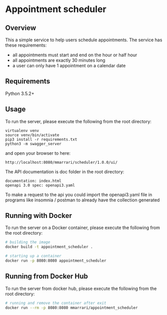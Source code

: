 # Appointment scheduler

## Overview
This a simple service to help users schedule appointments.
The service has these requirements:
- all appointments must start and end on the hour or half hour
- all appointments are exactly 30 minutes long
- a user can only have 1 appointment on a calendar date

## Requirements
Python 3.5.2+

## Usage
To run the server, please execute the following from the root directory:

```
virtualenv venv
source venv/bin/activate
pip3 install -r requirements.txt
python3 -m swagger_server
```

and open your browser to here:

```
http://localhost:8080/mmarrari/scheduler/1.0.0/ui/
```

The API documentation is doc folder in the root directory:

```
documentation: index.html
openapi 3.0 spec: openapi3.yaml
```
To make a request to the api you could import the openapi3.yaml file in programs like insomnia / postman to already have the collection generated

## Running with Docker

To run the server on a Docker container, please execute the following from the root directory:

```bash
# building the image
docker build -t appointment_scheduler .

# starting up a container
docker run -p 8080:8080 appointment_scheduler
```

## Running from Docker Hub

To run the server from docker hub, please execute the following from the root directory:

```bash
# running and remove the container after exit
docker run --rm -p 8080:8080 mmarrari/appointment_scheduler
```